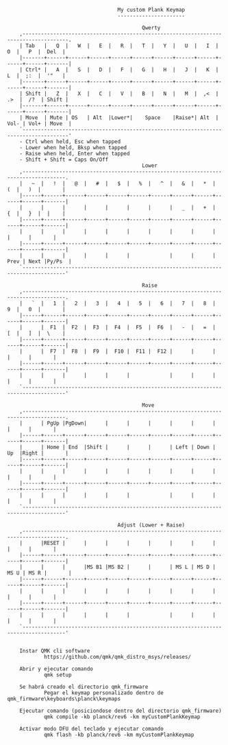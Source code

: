                                         My custom Plank Keymap
                                        ----------------------

                                                Qwerty
        ,-------------------------------------------------------------------------------------.
        | Tab   |   Q  |   W  |   E  |   R  |   T  |   Y  |   U  |   I  |   O  |   P  |  Del  |
        |-------+------+------+------+------+------+------+------+------+------+------+-------|
        | Ctrl* |   A  |   S  |   D  |   F  |   G  |   H  |   J  |   K  |   L  |  ;:  |  '"   |
        |-------+------+------+------+------+------+------+------+------+------+------+-------|
        | Shift |   Z  |   X  |   C  |   V  |   B  |   N  |   M  |  ,<  |  .>  |  /?  | Shift |
        |-------+------+------+------+------+------+------+------+------+------+------+-------|
        | Move  | Mute | OS   | Alt  |Lower*|    Space    |Raise*| Alt  | Vol- | Vol+ | Move  |
        `-------------------------------------------------------------------------------------'
        - Ctrl when held, Esc when tapped
        - Lower when held, Bksp when tapped
        - Raise when held, Enter when tapped
        - Shift + Shift = Caps On/Off
                                                Lower
        ,------------------------------------------------------------------------------------.
        |   ~  |   !  |   @  |   #  |   $  |   %  |   ^  |   &  |   *  |   (  |   )  |       |
        |------+------+------+------+------+------+------+------+------+------+------+-------|
        |      |      |      |      |      |      |      |   _  |   +  |   {  |   }  |  |    |
        |------+------+------+------+------+------+------+------+------+------+------+-------|
        |      |      |      |      |      |      |      |      |      |      |      |       |
        |------+------+------+------+------+------+------+------+------+------+------+-------|
        |      |      |      |      |      |             |      |      | Prev | Next |Py/Ps  |
        `------------------------------------------------------------------------------------'

                                                Raise
        ,------------------------------------------------------------------------------------.
        |   `  |   1  |   2  |   3  |   4  |   5  |   6  |   7  |   8  |   9  |   0  |       |
        |------+------+------+------+------+------+------+------+------+------+------+-------|
        |      |  F1  |  F2  |  F3  |  F4  |  F5  |  F6  |   -  |   =  |   [  |   ]  |  \    |
        |------+------+------+------+------+------+------+------+------+------+------+-------|
        |      |  F7  |  F8  |  F9  |  F10 |  F11 |  F12 |      |      |      |      |       |
        |------+------+------+------+------+------+------+------+------+------+------+-------|
        |      |      |      |      |      |             |      |      |      |      |       |
        `------------------------------------------------------------------------------------'

                                                Move
        ,------------------------------------------------------------------------------------.
        |      | PgUp |PgDown|      |      |      |      |      |      |      |      |       |
        |------+------+------+------+------+------+------+------+------+------+------+-------|
        |      | Home | End  |Shift |      |      |      | Left | Down |  Up  |Right |       |
        |------+------+------+------+------+------+------+------+------+------+------+-------|
        |      |      |      |      |      |      |      |      |      |      |      |       |
        |------+------+------+------+------+------+------+------+------+------+------+-------|
        |      |      |      |      |      |             |      |      |      |      |       |
        `------------------------------------------------------------------------------------'

                                        Adjust (Lower + Raise)
        ,------------------------------------------------------------------------------------.
        |      |RESET |      |      |      |      |      |      |      |      |      |       |
        |------+------+------+------+------+------+------+------+------+------+------+-------|
        |      |      |      |MS B1 |MS B2 |      |      | MS L | MS D | MS U | MS R |       |
        |------+------+------+------+------+------+------+------+------+------+------+-------|
        |      |      |      |      |      |      |      |      |      |      |      |       |
        |------+------+------+------+------+------+------+------+------+------+------+-------|
        |      |      |      |      |      |             |      |      |      |      |       |
        `------------------------------------------------------------------------------------'


        Instar QMK cli software
                https://github.com/qmk/qmk_distro_msys/releases/

        Abrir y ejecutar comando
                qmk setup
        
        Se habrá creado el directorio qmk_firmware
                Pegar el keymap personalizado dentro de qmk_firmware\keyboards\planck\keymaps

        Ejecutar comando (posiciondose dentro del directorio qmk_firmware)
                qmk compile -kb planck/rev6 -km myCustomPlankKeymap

        Activar modo DFU del teclado y ejecutar comando
                qmk flash -kb planck/rev6 -km myCustomPlankKeymap



